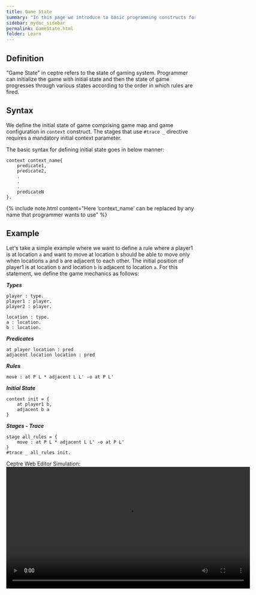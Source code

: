 ```yaml
---
title: Game State
summary: "In this page we introduce to basic programming constructs for ceptre language - Game State"
sidebar: mydoc_sidebar
permalink: GameState.html
folder: Learn
---
```


## Definition
"Game State" in ceptre refers to the state of gaming system. Programmer can initialize the game with initial state and then the state of game progresses through various states according to the order in which rules are fired.

## Syntax

We define the initial state of game comprising game map and game configuration in `context` construct. The stages that use `#trace _` directive requires a mandatory initial context parameter.

The basic syntax for defining initial state goes in below manner:

```
context context_name{
    predicate1,
    predicate2, 
    .
    .
    .
    predicateN
}.
```
{% include note.html content="Here ‘context_name’ can be replaced by any name that programmer wants to use" %}

## Example

Let's take a simple example where we want to define a rule where a player1 is at location `a` and want to move at location `b` should be able to move only when locations `a` and `b` are adjacent to each other. The initial position of player1 is at location `b` and location `b` is adjacent to location `a`. For this statement, we define the game mechanics as follows:

***Types***
```
player : type.
player1 : player.
player2 : player.

location : type.
a : location.
b : location.
```

***Predicates***
```
at player location : pred
adjacent location location : pred
```

***Rules***
```
move : at P L * adjacent L L' -o at P L'
```

***Initial State***
```
context init = {
    at player1 b,
    adjacent b a
}
```

***Stages - Trace***

```
stage all_rules = {
    move : at P L * adjacent L L' -o at P L'
}
#trace _ all_rules init.
```
Ceptre Web Editor Simulation:
<video width = "650" controls>
    <source src = "https://user-images.githubusercontent.com/42487202/146407727-de91b1f3-7336-447a-bd8d-771533514b0f.mov">
</video>